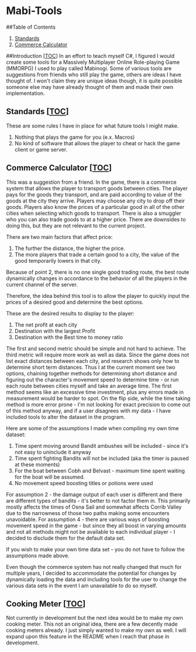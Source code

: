 # Mabi-Tools

##Table of Contents
1. [Standards](##Standards)
1. [Commerce Calculator](##Commerce-Calculator)

##Introduction [[TOC](##Table-of-Contents)]
In an effort to teach myself C#, I figured I would create some tools for a Massively Multiplayer Online Role-playing Game (MMORPG) I used to play called Mabinogi. Some of various tools are suggestions from friends who still play the game, others are ideas I have thought of. I won't claim they are unique ideas though, it is quite possible someone else may have already thought of them and made their own implementation.

## Standards [[TOC](##Table-of-Contents)]
These are some rules I have in place for what future tools I might make.

1. Nothing that plays the game for you (e.x. Macros)
2. No kind of software that allows the player to cheat or hack the game client or game server.


## Commerce Calculator [[TOC](##Table-of-Contents)]
This was a suggestion from a friend. In the game, there is a commerce system that allows the player to transport goods between cities. The player pays for the goods they transport, and are paid according to value of the goods at the city they arrive. Players may choose any city to drop off their goods. Players also know the prices of a particular good in all of the other cities when selecting which goods to transport. There is also a smuggler who you can also trade goods to at a higher price. There are downsides to doing this, but they are not relevant to the current project.

There are two main factors that affect price:

1. The further the distance, the higher the price.
2. The more players that trade a certain good to a city, the value of the good temporarily lowers in that city.

Because of point 2, there is no one single good trading route, the best route dynamically changes in accordance to the behavior of all the players in the current channel of the server.

Therefore, the idea behind this tool is to allow the player to quickly input the prices of a desired good and determine the best options.

These are the desired results to display to the player:

1. The net profit at each city
2. Destination with the largest Profit
3. Destination with the Best time to money ratio

The first and second metric should be simple and not hard to achieve. The third metric will require more work as well as data. Since the game does not list exact distances between each city, and research shows only how to determine short term distances. Thus I at the current moment see two options, chaining together methods for determining short distance and figuring out the character's movement speed to determine time - or run each route between cities myself and take an average time. The first method seems like an excessive time investment, plus any errors made in measurement would be harder to spot. On the flip side, while the time taking method is more error prone - I'm not looking for exact precision to come out of this method anyway, and if a user disagrees with my data - I have included tools to alter the dataset in the program.

Here are some of the assumptions I made when compiling my own time dataset:

1. Time spent moving around Bandit ambushes will be included - since it's not easy to uninclude it anyway
2. Time spent fighting Bandits will not be included (aka the timer is paused at these moments)
3. For the boat between Cobh and Belvast - maximum time spent waiting for the boat will be assumed.
4. No movement speed boosting titles or potions were used

For assumption 2 - the damage output of each user is different and there are different types of bandits - it's better to not factor them in. This primarily mostly affects the times of Osna Sail and somewhat affects Corrib Valley due to the narrowness of those two paths making some encounters unavoidable. For assumption 4 - there are various ways of boosting movement speed in the game - but since they all boost in varying amounts and not all methods might not be available to each individual player - I decided to disclude them for the default data set.

If you wish to make your own time data set - you do not have to follow the assumptions made above.

Even though the commerce system has not really changed that much for multiple years, I decided to accommodate the potential for changes by dynamically loading the data and including tools for the user to change the various data sets in the event I am unavailable to do so myself.

## Cooking Meter [[TOC](##Table-of-Contents)]
Not currently in development but the next idea would be to make my own cooking meter. This not an original idea, there are a few decently made cooking meters already. I just simply wanted to make my own as well. I will expand upon this feature in the README when I reach that phase in development.